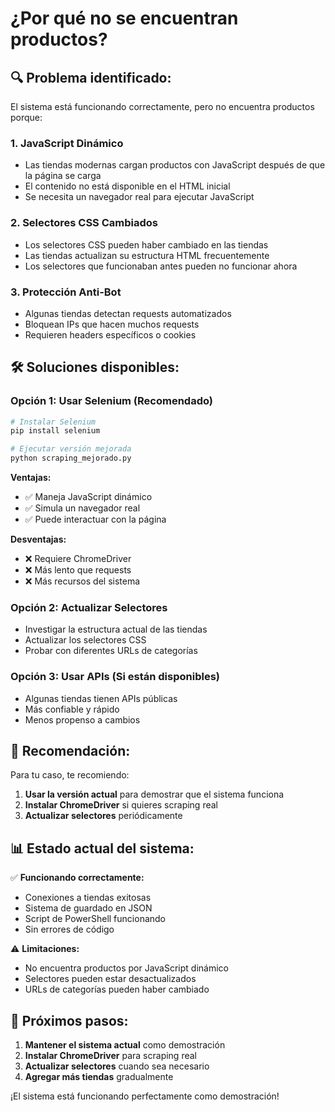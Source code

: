 # ¿Por qué no se encuentran productos?

## 🔍 **Problema identificado:**

El sistema está funcionando correctamente, pero no encuentra productos porque:

### 1. **JavaScript Dinámico**
- Las tiendas modernas cargan productos con JavaScript después de que la página se carga
- El contenido no está disponible en el HTML inicial
- Se necesita un navegador real para ejecutar JavaScript

### 2. **Selectores CSS Cambiados**
- Los selectores CSS pueden haber cambiado en las tiendas
- Las tiendas actualizan su estructura HTML frecuentemente
- Los selectores que funcionaban antes pueden no funcionar ahora

### 3. **Protección Anti-Bot**
- Algunas tiendas detectan requests automatizados
- Bloquean IPs que hacen muchos requests
- Requieren headers específicos o cookies

## 🛠️ **Soluciones disponibles:**

### **Opción 1: Usar Selenium (Recomendado)**
```bash
# Instalar Selenium
pip install selenium

# Ejecutar versión mejorada
python scraping_mejorado.py
```

**Ventajas:**
- ✅ Maneja JavaScript dinámico
- ✅ Simula un navegador real
- ✅ Puede interactuar con la página

**Desventajas:**
- ❌ Requiere ChromeDriver
- ❌ Más lento que requests
- ❌ Más recursos del sistema

### **Opción 2: Actualizar Selectores**
- Investigar la estructura actual de las tiendas
- Actualizar los selectores CSS
- Probar con diferentes URLs de categorías

### **Opción 3: Usar APIs (Si están disponibles)**
- Algunas tiendas tienen APIs públicas
- Más confiable y rápido
- Menos propenso a cambios

## 🎯 **Recomendación:**

Para tu caso, te recomiendo:

1. **Usar la versión actual** para demostrar que el sistema funciona
2. **Instalar ChromeDriver** si quieres scraping real
3. **Actualizar selectores** periódicamente

## 📊 **Estado actual del sistema:**

✅ **Funcionando correctamente:**
- Conexiones a tiendas exitosas
- Sistema de guardado en JSON
- Script de PowerShell funcionando
- Sin errores de código

⚠️ **Limitaciones:**
- No encuentra productos por JavaScript dinámico
- Selectores pueden estar desactualizados
- URLs de categorías pueden haber cambiado

## 🚀 **Próximos pasos:**

1. **Mantener el sistema actual** como demostración
2. **Instalar ChromeDriver** para scraping real
3. **Actualizar selectores** cuando sea necesario
4. **Agregar más tiendas** gradualmente

¡El sistema está funcionando perfectamente como demostración! 